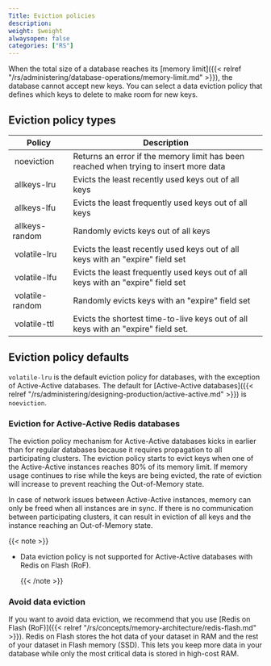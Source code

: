 ```yaml
---
Title: Eviction policies
description:
weight: $weight
alwaysopen: false
categories: ["RS"]
---
```

When the total size of a database reaches its [memory limit]({{< relref "/rs/administering/database-operations/memory-limit.md" >}}), the database cannot accept new keys. You can select a data eviction policy that defines which keys to delete to make room for new keys.

## Eviction policy types

| **Policy** | **Description** |
|------------|-----------------|
|  noeviction | Returns an error if the memory limit has been reached when trying to insert more data |
|  allkeys-lru | Evicts the least recently used keys out of all keys |
|  allkeys-lfu | Evicts the least frequently used keys out of all keys |
|  allkeys-random | Randomly evicts keys out of all keys |
|  volatile-lru | Evicts the least recently used keys out of all keys with an "expire" field set |
|  volatile-lfu | Evicts the least frequently used keys out of all keys with an "expire" field set |
|  volatile-random | Randomly evicts keys with an "expire" field set |
|  volatile-ttl | Evicts the shortest time-to-live keys out of all keys with an "expire" field set. |

## Eviction policy defaults

`volatile-lru` is the default eviction policy for databases, with the exception of Active-Active databases. The default for [Active-Active databases]({{< relref "/rs/administering/designing-production/active-active.md" >}}) is `noeviction`. 

### Eviction for Active-Active Redis databases
The eviction policy mechanism for Active-Active databases kicks in earlier than for regular databases because it requires propagation to all participating clusters. The eviction policy starts to evict keys when one of the Active-Active instances reaches 80% of its memory limit. If memory usage continues to rise while the keys are being evicted, the rate of eviction will increase to prevent reaching the Out-of-Memory state.

In case of network issues between Active-Active instances, memory can only be freed when all instances are in sync. If there is no communication between participating clusters, it can result in eviction of all keys and the instance reaching an Out-of-Memory state.

   {{< note >}}
    
- Data eviction policy is not supported for Active-Active databases with Redis on Flash (RoF).

    {{< /note >}}

### Avoid data eviction

If you want to avoid data eviction, we recommend that you use [Redis on Flash (RoF)]({{< relref "/rs/concepts/memory-architecture/redis-flash.md" >}}).
Redis on Flash stores the hot data of your dataset in RAM and the rest of your dataset in Flash memory (SSD).
This lets you keep more data in your database while only the most critical data is stored in high-cost RAM.
